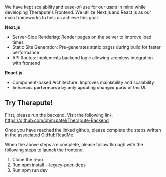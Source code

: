 We have kept scalability and ease-of-use for our users in mind while developing Therapute's Frontend. We utilize Next.js and React.js as our main frameworks to help us achieve this goal.

**Next.js**
- Server-Side Rendering: Render pages on the server to improve load times
- Static Site Generation: Pre-generates static pages during build for faster performance
- API Routes: Implements backend logic allowing seemless integration with frontend

**React.js**
- Component-based Architecture: Improves maintability and scalability
- Enhances performance by only updating changed parts of the UI.

## Try Therapute!

First, please run the backend. Visit the following link.
https://github.com/ohmcpatel/Therapute-Backend

Once you have reached the linked github, please complete the steps written in the associated GitHub ReadMe.

When the above steps are complete, please follow through with the following steps to launch the frontend.
1. Clone the repo
2. Run npm install --legacy-peer-deps
3. Run npm run dev

